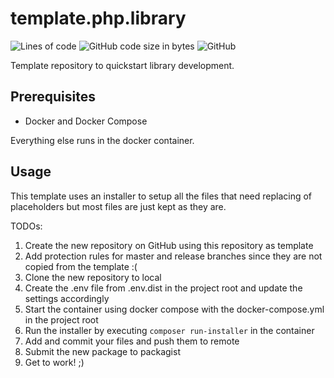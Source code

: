 # template.php.library

![Lines of code](https://img.shields.io/tokei/lines/github/codenamephp/template.php.library)
![GitHub code size in bytes](https://img.shields.io/github/languages/code-size/codenamephp/template.php.library)
![GitHub](https://img.shields.io/github/license/codenamephp/template.php.library)

Template repository to quickstart library development.

## Prerequisites
- Docker and Docker Compose

Everything else runs in the docker container.

## Usage

This template uses an installer to setup all the files that need replacing of placeholders but most files
are just kept as they are.

TODOs:
1. Create the new repository on GitHub using this repository as template
2. Add protection rules for master and release branches since they are not copied from the template :(
3. Clone the new repository to local
4. Create the .env file from .env.dist in the project root and update the settings accordingly
5. Start the container using docker compose with the docker-compose.yml in the project root
6. Run the installer by executing `composer run-installer` in the container
7. Add and commit your files and push them to remote
8. Submit the new package to packagist
9. Get to work! ;)
